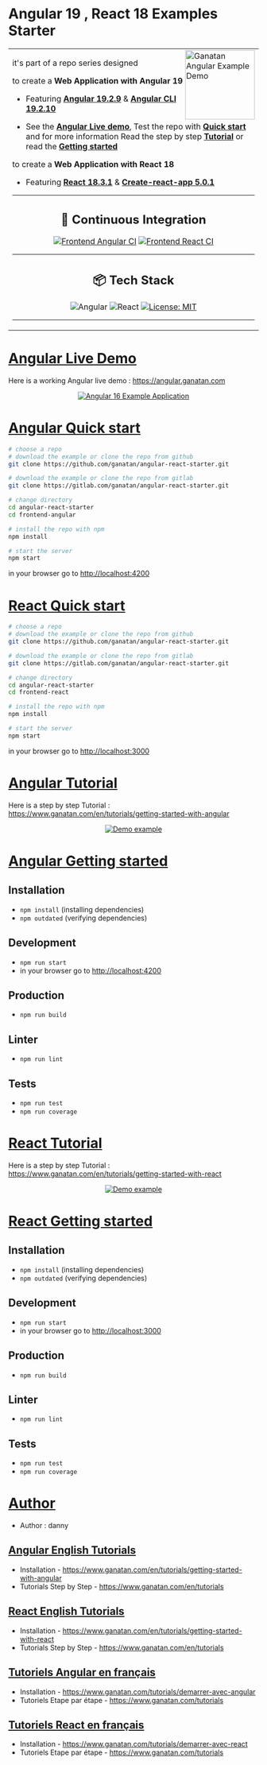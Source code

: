 # Angular 19 , React 18 Examples Starter

<table>
<tr>
<td>
  <a href="https://www.ganatan.com/en">
    <img src="./img/ganatan-about-github.png" align="right"
    alt="Ganatan Angular Example Demo" width="140" height="140">
  </a>

it's part of a repo series designed

to create a **Web Application with Angular 19**

* Featuring [**Angular 19.2.9**](https://github.com/angular/angular/releases) & [**Angular CLI 19.2.10**](https://github.com/angular/angular-cli/releases/)


* See the [**Angular Live demo**](#angular-live-demo), Test the repo with [**Quick start**](#angular-quick-start) and for more information Read the step by step [**Tutorial**](#angular-tutorial) or read the [**Getting started**](#angular-getting-started)


to create a **Web Application with React 18**


* Featuring [**React 18.3.1**](https://github.com/facebook/react/releases) & [**Create-react-app 5.0.1**](https://github.com/facebook/create-react-app/releases)

---

<div align="center">

## 🔧 Continuous Integration

[![Frontend Angular CI](https://github.com/ganatan/angular-react-starter/actions/workflows/frontend-angular.yml/badge.svg?branch=master)](https://github.com/ganatan/angular-react-starter/actions/workflows/frontend-angular.yml)
[![Frontend React CI](https://github.com/ganatan/angular-react-starter/actions/workflows/frontend-react.yml/badge.svg?branch=master)](https://github.com/ganatan/angular-react-starter/actions/workflows/frontend-react.yml)

---

## 📦 Tech Stack

![Angular](https://img.shields.io/badge/angular-19-red)
![React](https://img.shields.io/badge/react-18-blue)
[![License: MIT](https://img.shields.io/badge/License-MIT-yellow.svg)](https://github.com/ganatan/angular-react-starter/blob/master/LICENSE)

</div>

---


</td>
</tr>
</table>

# [Angular Live Demo](#angular-live-demo)
Here is a working Angular live demo :  https://angular.ganatan.com

<p align="center">
  <p align="center">
    <a href="https://angular.ganatan.com/">
      <img src="https://media.giphy.com/media/9BuBBLc7keCgRojp92/giphy.gif" alt="Angular 16 Example 
      Application"/>
    </a>
  </p>
</p>


# [Angular Quick start](#angular-quick-start)

```bash
# choose a repo
# download the example or clone the repo from github
git clone https://github.com/ganatan/angular-react-starter.git

# download the example or clone the repo from gitlab
git clone https://gitlab.com/ganatan/angular-react-starter.git

# change directory
cd angular-react-starter
cd frontend-angular 

# install the repo with npm
npm install

# start the server
npm start

```
in your browser go to [http://localhost:4200](http://localhost:4200) 



# [React Quick start](#react-quick-start)

```bash
# choose a repo
# download the example or clone the repo from github
git clone https://github.com/ganatan/angular-react-starter.git

# download the example or clone the repo from gitlab
git clone https://gitlab.com/ganatan/angular-react-starter.git

# change directory
cd angular-react-starter
cd frontend-react

# install the repo with npm
npm install

# start the server
npm start


```

in your browser go to [http://localhost:3000](http://localhost:3000) 


# [Angular Tutorial](#angular-quick-start)

Here is a step by step Tutorial :  https://www.ganatan.com/en/tutorials/getting-started-with-angular

<p align="center">
  <a href="https://www.ganatan.com/en/tutorials/getting-started-with-angular">
    <img src="img/ganatan-angular-starter-github.png" alt="Demo example"/>
  </a>
</p>

# [Angular Getting started](#angular-getting-started)


## Installation
* `npm install` (installing dependencies)
* `npm outdated` (verifying dependencies)

## Development
* `npm run start`
* in your browser go to [http://localhost:4200](http://localhost:4200) 

## Production 
* `npm run build`

## Linter
* `npm run lint`

## Tests
* `npm run test`
* `npm run coverage`


# [React Tutorial](#react-quick-start)

Here is a step by step Tutorial :  https://www.ganatan.com/en/tutorials/getting-started-with-react

<p align="center">
  <a href="https://www.ganatan.com/en/tutorials/getting-started-with-react">
    <img src="img/ganatan-react-starter-github.png" alt="Demo example"/>
  </a>
</p>


# [React Getting started](#react-getting-started)


## Installation
* `npm install` (installing dependencies)
* `npm outdated` (verifying dependencies)

## Development
* `npm run start`
* in your browser go to [http://localhost:3000](http://localhost:3000) 

## Production 
* `npm run build`

## Linter
* `npm run lint`

## Tests
* `npm run test`
* `npm run coverage`

# [Author](#author)
* Author  : danny

## [Angular English Tutorials](#english-tutorials)
- Installation - https://www.ganatan.com/en/tutorials/getting-started-with-angular
- Tutorials Step by Step - https://www.ganatan.com/en/tutorials

## [React English Tutorials](#english-tutorials)
- Installation - https://www.ganatan.com/en/tutorials/getting-started-with-react
- Tutorials Step by Step - https://www.ganatan.com/en/tutorials


## [Tutoriels Angular en français](#french-tutorials)
- Installation - https://www.ganatan.com/tutorials/demarrer-avec-angular
- Tutoriels Etape par étape - https://www.ganatan.com/tutorials

## [Tutoriels React en français](#french-tutorials)
- Installation - https://www.ganatan.com/tutorials/demarrer-avec-react
- Tutoriels Etape par étape - https://www.ganatan.com/tutorials

